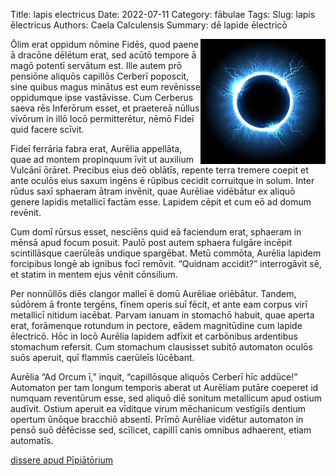 Title: lapis electricus
Date: 2022-07-11
Category: fābulae
Tags: 
Slug: lapis ēlectricus
Authors: Caela Calculensis
Summary: dē lapide ēlectricō

<img align=right src="images/lapis.jpg" width="200"/>

Ōlim erat oppidum nōmine Fidēs, quod paene ā dracōne dēlētum erat, sed acūtō tempore ā magō potentī servātum est. Ille autem prō pensiōne aliquōs capillōs Cerberī poposcit, sine quibus magus minātus est eum revēnisse oppidumque ipse vastāvisse. Cum Cerberus saeva rēs Inferōrum esset, et praetereā nūllus vīvōrum in illō locō permitterētur, nēmō Fideī quid facere scīvit.

Fideī ferrāria fabra erat, Aurēlia appellāta, quae ad montem propinquum īvit ut auxilium Vulcānī ōrāret. Precibus eius deō oblātīs, repente terra tremere coepit et ante oculōs eius saxum ingēns ē rūpibus cecidit corruitque in solum. Inter rūdus saxī sphaeram ātram invēnit, quae Aurēliae vidēbātur ex aliquō genere lapidis metallicī factām esse. Lapidem cēpit et cum eō ad domum revēnit.

Cum domī rūrsus esset, nesciēns quid eā faciendum erat, sphaeram in mēnsā apud focum posuit. Paulō post autem sphaera fulgāre incēpit scintillāsque caerūleās undique spargēbat. Metū commōta, Aurēlia lapidem forcipibus longē ab ignibus focī remōvit. “Quidnam accidit?” interrogāvit sē, et statim in mentem ejus vēnit cōnsilium.

Per nonnūllōs diēs clangor malleī ē domū Aurēliae oriēbātur. Tandem, sūdōrem ā fronte tergēns, fīnem operis suī fēcit, et ante eam corpus virī metallicī nitidum iacēbat. Parvam ianuam in stomachō habuit, quae aperta erat, forāmenque rotundum in pectore, eādem magnitūdine cum lapide ēlectricō. Hōc in locō Aurēlia lapidem adfīxit et carbōnibus ardentibus stomachum refersit. Cum stomachum clausisset subitō automaton oculōs suōs aperuit, quī flammīs caerūleīs lūcēbant.

Aurēlia “Ad Orcum ī,” inquit, “capillōsque aliquōs Cerberī hīc addūce!” Automaton per tam longum temporis aberat ut Aurēliam putāre coeperet id numquam reventūrum esse, sed aliquō diē sonitum metallicum apud ostium audīvit. Ostium aperuit ea vīditque virum mēchanicum vestīgiīs dentium opertum ūnōque bracchiō absentī. Prīmō Aurēliae vidētur automaton in pensō suō dēfēcisse sed, scīlicet, capillī canis omnibus adhaerent, etiam automatīs.

[dissere apud Pīpiātōrium](https://twitter.com/Calculensis/status/1558153345470287875?s=20&t=vKyJYyu6jnD4DhGQgm3_ew)
